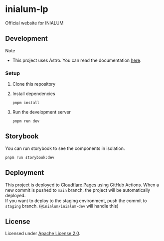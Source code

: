 # inialum-lp

Official website for INIALUM

## Development

> [!NOTE]
>
> - This project uses Astro. You can read the documentation [here](https://docs.astro.build).

### Setup

1. Clone this repository
2. Install dependencies

   ```shell
   pnpm install
   ```

3. Run the development server

   ```shell
   pnpm run dev
   ```

## Storybook

You can run storybook to see the components in isolation.

```shell
pnpm run storybook:dev
```

## Deployment

This project is deployed to [Cloudflare Pages](https://pages.cloudflare.com) using GitHub Actions. When a new commit is pushed to `main` branch, the project will be automatically deployed.  
If you want to deploy to the staging environment, push the commit to `staging` branch. (`@inialum/inialum-dev` will handle this)

## License

Licensed under [Apache License 2.0](LICENSE).
